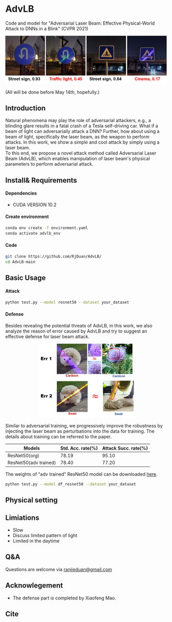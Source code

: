 # AdvLB
Code and model for "Adversarial Laser Beam: Effective Physical-World Attack to DNNs in a Blink" (CVPR 2021)
<p align='center'>
  <img src='imgs/night-test.png' width='700'/>
</p>

(All will be done before May 14th, hopefully.)
## Introduction
Natural phenomena may play the role of adversarial attackers, e.g., a blinding glare results in a fatal crash of a Tesla self-driving car.
What if a beam of light can adversarially attack a DNN? Further, how about using a beam of light, specifically the laser beam, as the weapon to perform attacks.
In this work, we show a simple and cool attack by simply using a laser beam.  
To this end, we propose a novel attack method called Adversarial Laser Beam (AdvLB), which enables manipulation of laser beam's physical parameters to perform adversarial attack.
## Install& Requirements
#### Dependencies
* CUDA VERSION 10.2
#### Create environment
```sh
conda env create -f environment.yaml
conda activate advlb_env
```
#### Code
```sh
git clone https://github.com/RjDuan/AdvLB/
cd AdvLB-main
```
## Basic Usage
#### Attack
```sh
python test.py --model resnet50 --dataset your_dataset
```
#### Defense
Besides revealing the potential threats of AdvLB, in this work, we also analyze the reason of error caused by AdvLB and try to suggest an effective defense for laser beam attack. 
<p align='center'>
  <img src='imgs/err1.png' width='300'/>
   <img src='imgs/err2.png' width='300'/>
</p>
Similar to adversarial training, we progressively improve the robustness by injecting the laser beam as perturbations into the data for training. The details about training can be referred to the paper.


Models | Std. Acc. rate(%) | Attack Succ. rate(%)
------------ | ------------- | -------------
ResNet50(org) | 78.19 | 95.10
ResNet50(adv trained) | 78.40 |77.20


The weights of "adv trained" ResNet50 model can be downloaded [here](https://drive.google.com/file/d/1HtwnsCFqKkoJoSSHo23BP90_ZCAVD_L7/view?usp=sharing).
```sh
python test.py --model df_resnet50 --dataset your_dataset
```
## Physical setting

## Limiations
* Slow
* Discuss limited pattern of light
* Limited in the daytime
## Q&A
Questions are welcome via ranjieduan@gmail.com
## Acknowlegement
* The defense part is completed by Xiaofeng Mao. 
## Cite


